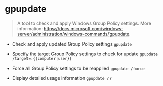 # gpupdate
> A tool to check and apply Windows Group Policy settings.
> More information: <https://docs.microsoft.com/windows-server/administration/windows-commands/gpupdate>.

- Check and apply updated Group Policy settings
`gpupdate`

- Specify the target Group Policy settings to check for update
`gpupdate /target=:{{computer|user}}`

- Force all Group Policy settings to be reapplied
`gpupdate /force`

- Display detailed usage information
`gpupdate /?`
